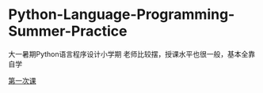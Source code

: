 # Python-Language-Programming-Summer-Practice
大一暑期Python语言程序设计小学期
老师比较摆，授课水平也很一般，基本全靠自学

[第一次课](lesson1)
